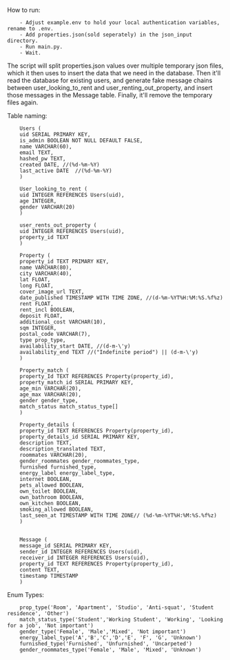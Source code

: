 How to run:

        - Adjust example.env to hold your local authentication variables, rename to .env.
        - Add properties.json(sold seperately) in the json_input directory.
        - Run main.py.
        - Wait.
        
The script will split properties.json values over multiple temporary json files, 
which it then uses to insert the data that we need in the database.
Then it'll read the database for existing users, and generate fake message chains between user_looking_to_rent and user_renting_out_property,
and insert those messages in the Message table.
Finally, it'll remove the temporary files again. 

Table naming:

        Users (
        uid SERIAL PRIMARY KEY,
        is_admin BOOLEAN NOT NULL DEFAULT FALSE,
        name VARCHAR(60),
        email TEXT,
        hashed_pw TEXT,
        created DATE, //(%d-%m-%Y)
        last_active DATE  //(%d-%m-%Y)
        )
        
        User_looking_to_rent (
        uid INTEGER REFERENCES Users(uid),
        age INTEGER,
        gender VARCHAR(20)
        )
        
        user_rents_out_property (
        uid INTEGER REFERENCES Users(uid),
        property_id TEXT
        )
        
        Property (
        property_id TEXT PRIMARY KEY,
        name VARCHAR(80),
        city VARCHAR(40),
        lat FLOAT,
        long FLOAT,
        cover_image_url TEXT,
        date_published TIMESTAMP WITH TIME ZONE, //(d-%m-%YT%H:%M:%S.%f%z)
        rent FLOAT,
        rent_incl BOOLEAN,
        deposit FLOAT,
        additional_cost VARCHAR(10), 
        sqm INTEGER,
        postal_code VARCHAR(7),
        type prop_type,
        availability_start DATE, //(d-m-\'y)
        availability_end TEXT //("Indefinite period") || (d-m-\'y)
        )
        
        Property_match (
        property_Id TEXT REFERENCES Property(property_id),
        property_match_id SERIAL PRIMARY KEY,
        age_min VARCHAR(20),
        age_max VARCHAR(20),
        gender gender_type,
        match_status match_status_type[] 
        )
        
        Property_details (
        property_id TEXT REFERENCES Property(property_id),
        property_details_id SERIAL PRIMARY KEY,
        description TEXT,
        description_translated TEXT,
        roommates VARCHAR(20),
        gender_roommates gender_roommates_type,
        furnished furnished_type,
        energy_label energy_label_type,
        internet BOOLEAN,
        pets_allowed BOOLEAN,
        own_toilet BOOLEAN,
        own_bathroom BOOLEAN,
        own_kitchen BOOLEAN,
        smoking_allowed BOOLEAN, 
        last_seen_at TIMESTAMP WITH TIME ZONE// (%d-%m-%YT%H:%M:%S.%f%z)
        )
        
        
        Message (
        message_id SERIAL PRIMARY KEY,
        sender_id INTEGER REFERENCES Users(uid),
        receiver_id INTEGER REFERENCES Users(uid),
        property_id TEXT REFERENCES Property(property_id),
        content TEXT,
        timestamp TIMESTAMP
        )
       
Enum Types: 

        prop_type('Room', 'Apartment', 'Studio', 'Anti-squat', 'Student residence', 'Other')
        match_status_type('Student','Working Student', 'Working', 'Looking for a job', 'Not important')
        gender_type('Female', 'Male','Mixed', 'Not important')
        energy_label_type('A','B','C','D','E', 'F', 'G', 'Unknown')
        furnished_type('Furnished', 'Unfurnished', 'Uncarpeted')
        gender_roommates_type('Female', 'Male', 'Mixed', 'Unknown')
        
